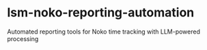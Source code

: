 # lsm-noko-reporting-automation
Automated reporting tools for Noko time tracking with LLM-powered processing
